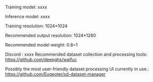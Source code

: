Training model: xxxx

Inference model: xxxx

Training resolution: 1024*1024

Recommended output resolution: 1024*1280

Recommended model weight: 0.8~1

Discord : xxxx
Recommended dataset collection and processing tools: https://github.com/deepghs/waifuc

Possibly the most user-friendly dataset processing UI currently in use.: https://github.com/Eugeoter/sd-dataset-manager
